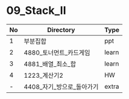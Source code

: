 # 09_Stack_II

| No | Directory | Type |
|---|---|---|
| 1 | 부분집합 | ppt |
| 2 | 4880_토너먼트_카드게임 | learn |
| 3 | 4881_배열_최소_합 | learn |
| 4 | 1223_계산기2 | HW |
| - | 4408_자기_방으로_돌아가기 | extra |
